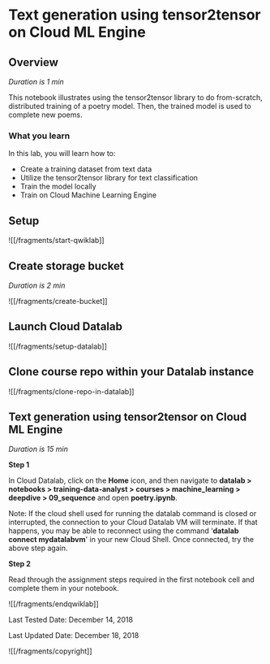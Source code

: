 # Text generation using tensor2tensor on Cloud ML Engine


## Overview

*Duration is 1 min*


This notebook illustrates using the tensor2tensor library to do from-scratch, distributed training of a poetry model. Then, the trained model is used to complete new poems.

### What you learn

In this lab, you will learn how to:

* Create a training dataset from text data
* Utilize the tensor2tensor library for text classification
* Train the model locally
* Train on Cloud Machine Learning Engine


## Setup


![[/fragments/start-qwiklab]]


## Create storage bucket

*Duration is 2 min*


![[/fragments/create-bucket]]


## Launch Cloud Datalab


![[/fragments/setup-datalab]]


## Clone course repo within your Datalab instance


![[/fragments/clone-repo-in-datalab]]

## Text generation using tensor2tensor on Cloud ML Engine

*Duration is 15 min*


__Step 1__

In Cloud Datalab, click on the __Home__ icon, and then navigate to __datalab \> notebooks \> training-data-analyst \> courses \> machine\_learning \> deepdive \> 09\_sequence__ and open __poetry.ipynb__.

<aside class="warning"><p>Note: If the cloud shell used for running the datalab command is closed or interrupted, the connection to your Cloud Datalab VM will terminate. If that happens, you may be able to reconnect using the command ‘<strong>datalab connect mydatalabvm</strong>&#39; in your new Cloud Shell. Once connected, try the above step again.</p>
</aside>

__Step 2__

Read through the assignment steps required in the first notebook cell and complete them in your notebook.



![[/fragments/endqwiklab]]

Last Tested Date: December 14, 2018

Last Updated Date: December 18, 2018

![[/fragments/copyright]]
